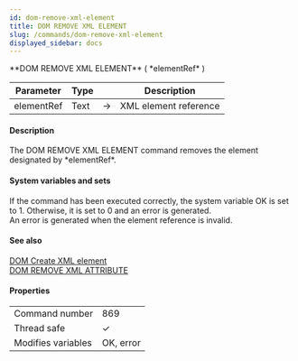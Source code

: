 ```yaml
---
id: dom-remove-xml-element
title: DOM REMOVE XML ELEMENT
slug: /commands/dom-remove-xml-element
displayed_sidebar: docs
---
```


<!--REF #_command_.DOM REMOVE XML ELEMENT.Syntax-->**DOM REMOVE XML ELEMENT** ( *elementRef* )<!-- END REF-->
<!--REF #_command_.DOM REMOVE XML ELEMENT.Params-->
| Parameter | Type |  | Description |
| --- | --- | --- | --- |
| elementRef | Text | &#8594;  | XML element reference |

<!-- END REF-->

#### Description 

<!--REF #_command_.DOM REMOVE XML ELEMENT.Summary-->The DOM REMOVE XML ELEMENT command removes the element designated by *elementRef*.<!-- END REF-->

#### System variables and sets 

If the command has been executed correctly, the system variable OK is set to 1\. Otherwise, it is set to 0 and an error is generated.   
An error is generated when the element reference is invalid.

#### See also 

[DOM Create XML element](dom-create-xml-element.md)  
[DOM REMOVE XML ATTRIBUTE](dom-remove-xml-attribute.md)  

#### Properties

|  |  |
| --- | --- |
| Command number | 869 |
| Thread safe | &check; |
| Modifies variables | OK, error |


